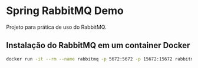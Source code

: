 # Spring RabbitMQ Demo

Projeto para prática de uso do RabbitMQ.

## Instalação do RabbitMQ em um container Docker

```bash
docker run -it --rm --name rabbitmq -p 5672:5672 -p 15672:15672 rabbitmq:3.12-management
```
